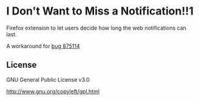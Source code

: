 # I Don't Want to Miss a Notification!!1

Firefox extension to let users decide how long the web notifications can last.

A workaround for [bug 875114](https://bugzilla.mozilla.org/show_bug.cgi?id=875114)

## License

GNU General Public License v3.0

http://www.gnu.org/copyleft/gpl.html
